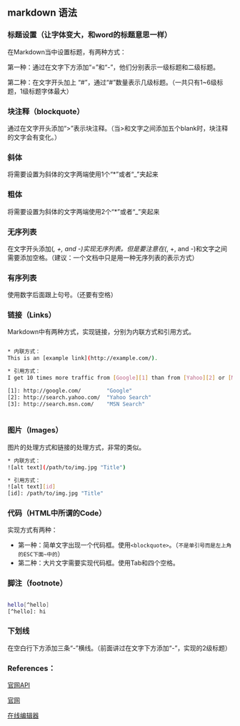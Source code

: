 ## markdown 语法

### 标题设置（让字体变大，和word的标题意思一样）
在Markdown当中设置标题，有两种方式：

第一种：通过在文字下方添加“=”和“-”，他们分别表示一级标题和二级标题。

第二种：在文字开头加上 “#”，通过“#”数量表示几级标题。（一共只有1~6级标题，1级标题字体最大）

### 块注释（blockquote）
通过在文字开头添加“>”表示块注释。（当>和文字之间添加五个blank时，块注释的文字会有变化。）

### 斜体
将需要设置为斜体的文字两端使用1个“*”或者“_”夹起来

### 粗体
将需要设置为斜体的文字两端使用2个“*”或者“_”夹起来

### 无序列表
在文字开头添加(*, +, and -)实现无序列表。但是要注意在(*, +, and -)和文字之间需要添加空格。（建议：一个文档中只是用一种无序列表的表示方式）

### 有序列表
使用数字后面跟上句号。（还要有空格）

### 链接（Links）
Markdown中有两种方式，实现链接，分别为内联方式和引用方式。
``` bash

* 内联方式：
This is an [example link](http://example.com/).

* 引用方式：
I get 10 times more traffic from [Google][1] than from [Yahoo][2] or [MSN][3]

[1]: http://google.com/        "Google" 
[2]: http://search.yahoo.com/  "Yahoo Search" 
[3]: http://search.msn.com/    "MSN Search"
 
```

### 图片（Images）
图片的处理方式和链接的处理方式，非常的类似。
``` bash
* 内联方式：
![alt text](/path/to/img.jpg "Title")

* 引用方式：
![alt text][id] 
[id]: /path/to/img.jpg "Title"
```

### 代码（HTML中所谓的Code）
实现方式有两种：
* 第一种：简单文字出现一个代码框。使用`<blockquote>`。（`不是单引号而是左上角的ESC下面~中的`）
* 第二种：大片文字需要实现代码框。使用Tab和四个空格。

### 脚注（footnote）
``` bash

hello[^hello]
[^hello]: hi

```

### 下划线
在空白行下方添加三条“-”横线。（前面讲过在文字下方添加“-”，实现的2级标题）

### References：
[官网API](http://daringfireball.net/projects/markdown/basics)

[官网](http://daringfireball.net/projects/markdown/)

[在线编辑器](https://stackedit.io/)